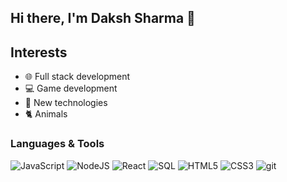 ## Hi there, I'm Daksh Sharma 👋

## Interests
- 🌐 Full stack development
- 💻 Game development
- 🧪 New technologies
- 🐈 Animals

### Languages & Tools

![JavaScript](https://img.shields.io/badge/-JavaScript-yellow?style=flat&logo=javascript&labelColor=444)
![NodeJS](https://img.shields.io/badge/-NodeJS-brightgreen?style=flat&logo=node.js&labelColor=444)
![React](https://img.shields.io/badge/-React-9cf?style=flat&logo=react&labelColor=444)
![SQL](https://img.shields.io/badge/-SQL-9cf?style=flat&logo=mysql&labelColor=444)
![HTML5](https://img.shields.io/badge/-HTML5-red?style=flat&logo=html5&labelColor=444)
![CSS3](https://img.shields.io/badge/-CSS3-blue?style=flat&logo=css3&labelColor=444)
![git](https://img.shields.io/badge/-Git-orange?style=flat&logo=github&labelColor=444)
